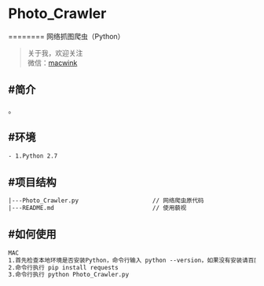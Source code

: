 # Photo_Crawler

========
网络抓图爬虫（Python）

> 关于我，欢迎关注  
  微信：[macwink](http://stoneus.cn)</br>
  
#简介
-------------
。

#环境
-------------

``` xml
- 1.Python 2.7
```

#项目结构
-------------
``` xml
|---Photo_Crawler.py                     // 网络爬虫原代码
|---README.md                            // 使用藐视 
```

#如何使用
-------------
``` xml
MAC
1.首先检查本地环境是否安装Python，命令行输入 python --version，如果没有安装请百度自行安装
2.命令行执行 pip install requests
3.命令行执行 python Photo_Crawler.py
```
